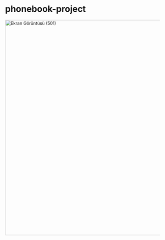 # phonebook-project

<img width="703" alt="Ekran Görüntüsü (501)" src="https://github.com/elifnazlib/motoko-projects/assets/111501335/ebe0afe6-c0d1-451b-a5f8-2e8965285123">
